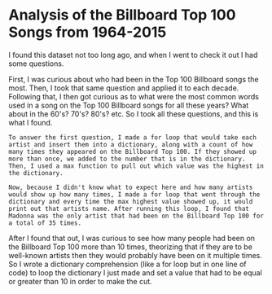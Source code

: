 # Analysis of the Billboard Top 100 Songs from 1964-2015 

I found this dataset not too long ago, and when I went to check it out I had some questions.

First, I was curious about who had been in the Top 100 Billboard songs the most.
Then, I took that same question and applied it to each decade.
Following that, I then got curious as to what were the most common words used in a song on the Top 100 Billboard songs for all these years? What about in the 60's? 70's? 80's? etc.
So I took all these questions, and this is what I found.

    To answer the first question, I made a for loop that would take each artist and insert them into a dictionary, along with a count of how many times they appeared on the Billboard Top 100. If they showed up more than once, we added to the number that is in the dictionary. Then, I used a max function to pull out which value was the highest in the dictionary. 

    Now, because I didn't know what to expect here and how many artists would show up how many times, I made a for loop that went through the dictionary and every time the max highest value showed up, it would print out that artists name. After running this loop, I found that Madonna was the only artist that had been on the Billboard Top 100 for a total of 35 times.

After I found that out, I was curious to see how many people had been on the Billboard Top 100 more than 10 times, theorizing that if they are to be well-known artists then they would probably have been on it multiple times. So I wrote a dictionary comprehension (like a for loop but in one line of code) to loop the dictionary I just made and set a value that had to be equal or greater than 10 in order to make the cut.